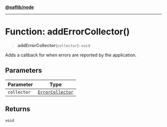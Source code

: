 [**@saflib/node**](../index.md)

***

# Function: addErrorCollector()

> **addErrorCollector**(`collector`): `void`

Adds a callback for when errors are reported by the application.

## Parameters

| Parameter | Type |
| ------ | ------ |
| `collector` | [`ErrorCollector`](../type-aliases/ErrorCollector.md) |

## Returns

`void`
